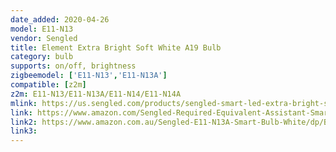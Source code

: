 ```yaml
---
date_added: 2020-04-26
model: E11-N13
vendor: Sengled
title: Element Extra Bright Soft White A19 Bulb
category: bulb
supports: on/off, brightness
zigbeemodel: ['E11-N13','E11-N13A']
compatible: [z2m]
z2m: E11-N13/E11-N13A/E11-N14/E11-N14A
mlink: https://us.sengled.com/products/sengled-smart-led-extra-bright-soft-white-a19-bulb
link: https://www.amazon.com/Sengled-Required-Equivalent-Assistant-SmartThings/dp/B07QGB12TS
link2: https://www.amazon.com.au/Sengled-E11-N13A-Smart-Bulb-White/dp/B07QFYF9D9
link3: 
---
```

